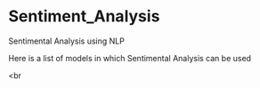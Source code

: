 # Sentiment_Analysis
Sentimental Analysis using NLP

Here is a list of models in which Sentimental Analysis can be used 


<br
